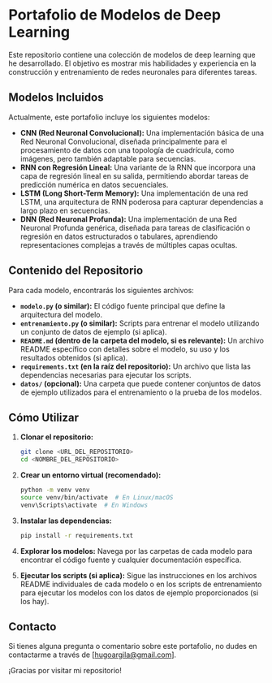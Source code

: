 # Portafolio de Modelos de Deep Learning

Este repositorio contiene una colección de modelos de deep learning que he desarrollado. El objetivo es mostrar mis habilidades y experiencia en la construcción y entrenamiento de redes neuronales para diferentes tareas.

## Modelos Incluidos

Actualmente, este portafolio incluye los siguientes modelos:

* **CNN (Red Neuronal Convolucional):**  Una implementación básica de una Red Neuronal Convolucional, diseñada principalmente para el procesamiento de datos con una topología de cuadrícula, como imágenes, pero también adaptable para secuencias.
* **RNN con Regresión Lineal:** Una variante de la RNN que incorpora una capa de regresión lineal en su salida, permitiendo abordar tareas de predicción numérica en datos secuenciales.
* **LSTM (Long Short-Term Memory):** Una implementación de una red LSTM, una arquitectura de RNN poderosa para capturar dependencias a largo plazo en secuencias.
* **DNN (Red Neuronal Profunda):** Una implementación de una Red Neuronal Profunda genérica, diseñada para tareas de clasificación o regresión en datos estructurados o tabulares, aprendiendo representaciones complejas a través de múltiples capas ocultas.

## Contenido del Repositorio

Para cada modelo, encontrarás los siguientes archivos:

* **`modelo.py` (o similar):** El código fuente principal que define la arquitectura del modelo.
* **`entrenamiento.py` (o similar):** Scripts para entrenar el modelo utilizando un conjunto de datos de ejemplo (si aplica).
* **`README.md` (dentro de la carpeta del modelo, si es relevante):** Un archivo README específico con detalles sobre el modelo, su uso y los resultados obtenidos (si aplica).
* **`requirements.txt` (en la raíz del repositorio):** Un archivo que lista las dependencias necesarias para ejecutar los scripts.
* **`datos/` (opcional):** Una carpeta que puede contener conjuntos de datos de ejemplo utilizados para el entrenamiento o la prueba de los modelos.

## Cómo Utilizar

1.  **Clonar el repositorio:**
    ```bash
    git clone <URL_DEL_REPOSITORIO>
    cd <NOMBRE_DEL_REPOSITORIO>
    ```

2.  **Crear un entorno virtual (recomendado):**
    ```bash
    python -m venv venv
    source venv/bin/activate  # En Linux/macOS
    venv\Scripts\activate  # En Windows
    ```

3.  **Instalar las dependencias:**
    ```bash
    pip install -r requirements.txt
    ```

4.  **Explorar los modelos:** Navega por las carpetas de cada modelo para encontrar el código fuente y cualquier documentación específica.

5.  **Ejecutar los scripts (si aplica):** Sigue las instrucciones en los archivos README individuales de cada modelo o en los scripts de entrenamiento para ejecutar los modelos con los datos de ejemplo proporcionados (si los hay).

## Contacto

Si tienes alguna pregunta o comentario sobre este portafolio, no dudes en contactarme a través de [hugoargila@gmail.com].

¡Gracias por visitar mi repositorio!
